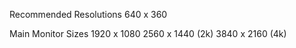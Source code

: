 Recommended Resolutions
640 x 360

Main Monitor Sizes
1920 x 1080
2560 x 1440 (2k)
3840 x 2160 (4k)

